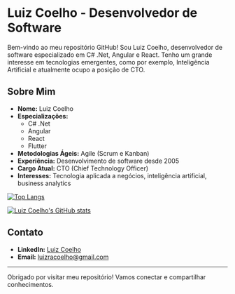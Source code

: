 # Luiz Coelho - Desenvolvedor de Software

Bem-vindo ao meu repositório GitHub! Sou Luiz Coelho, desenvolvedor de software especializado em C# .Net, Angular e React. 
Tenho um grande interesse em tecnologias emergentes, como por exemplo, Inteligência Artificial e atualmente ocupo a posição de CTO. 

## Sobre Mim

- **Nome:** Luiz Coelho
- **Especializações:**
  - C# .Net
  - Angular
  - React
  - Flutter
- **Metodologias Ágeis:** Agile (Scrum e Kanban)
- **Experiência:** Desenvolvimento de software desde 2005
- **Cargo Atual:** CTO (Chief Technology Officer)
- **Interesses:** Tecnologia aplicada a negócios, inteligência artificial, business analytics

[![Top Langs](https://github-readme-stats.vercel.app/api/top-langs/?username=luizracoelho&show_icons=true&theme=github_dark_dimmed&layout=compact)](https://github.com/luizracoelho)

[![Luiz Coelho's GitHub stats](https://github-readme-stats.vercel.app/api?username=luizracoelho&show_icons=true&theme=github_dark_dimmed)](https://github.com/luizracoelho)

## Contato

- **LinkedIn:** [Luiz Coelho](https://www.linkedin.com/in/luizracoelho/)
- **Email:** luizracoelho@gmail.com

---

Obrigado por visitar meu repositório! Vamos conectar e compartilhar conhecimentos.
